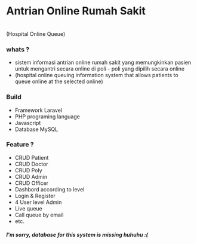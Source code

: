 <h1>Antrian Online Rumah Sakit </h1> 
<br> (Hospital Online Queue)
<br>
<h3>whats ? </h3>
<ul>
<li> sistem informasi antrian online rumah sakit yang memungkinkan pasien untuk mengantri secara online di poli - poli yang dipilih secara online
<li> (hospital online queuing information system that allows patients to queue online at the selected online)
</ul>

<h3> Build </h3>
<ul>
<li> Framework Laravel 
<li> PHP programing language 
<li> Javascript
<li> Database MySQL 
</ul>


<h3>Feature ? </h3> 
<ul>
<li> CRUD Patient
<li> CRUD Doctor
<li> CRUD Poly
<li> CRUD Admin
<li> CRUD Officer
<li> Dashbord according to level
<li> Login & Register
<li> 4 User level Admin
<li> Live queue
<li> Call queue by email
<li> etc.
</ul>


<h5> I'm sorry, database for this system is missing huhuhu :( </h5>



